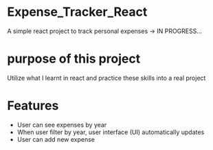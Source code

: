 # Expense_Tracker_React
A simple react project to track personal expenses -> IN PROGRESS...


# purpose of this project

Utilize what I learnt in react and practice these skills into a real project


# Features
- User can see expenses by year
- When user filter by year,  user interface (UI) automatically updates
- User can add new expense
